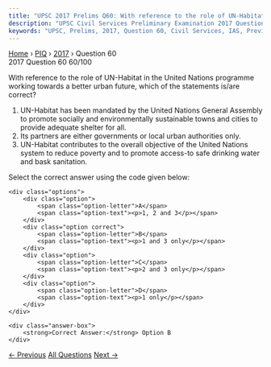 ```yaml
---
title: "UPSC 2017 Prelims Q60: With reference to the role of UN-Habitat in the United Natio..."
description: "UPSC Civil Services Preliminary Examination 2017 Question 60 with options and answer"
keywords: "UPSC, Prelims, 2017, Question 60, Civil Services, IAS, Previous Year Questions"
---
```


<nav class="breadcrumb">
    <a href="../../">Home</a>
    <span>›</span>
    <a href="../">PIQ</a>
    <span>›</span>
    <a href="./">2017</a>
    <span>›</span>
    <span>Question 60</span>
</nav>

<div class="question-header">
    <div class="question-meta">
        <span class="year-badge">2017</span>
        <span class="question-number">Question 60</span>
        <span class="progress">60/100</span>
    </div>
    <div class="progress-bar">
        <div class="progress-fill" style="width: 60.0%"></div>
    </div>
</div>

<div class="question-content">
    <div class="question-text">
        <p>With reference to the role of UN-Habitat in the United Nations programme<br />
working towards a better urban future, which of the statements is/are correct?</p>
<ol>
<li>UN-Habitat has been mandated by the United Nations General Assembly to promote socially and environmentally sustainable towns and cities to provide adequate shelter for all.</li>
<li>Its partners are either governments or local urban authorities only.</li>
<li>UN-Habitat contributes to the overall objective of the United Nations system to reduce poverty and to promote access-to safe drinking water and bask sanitation.</li>
</ol>
<p>Select the correct answer using the code given below:</p>
    </div>
    
    <div class="options">
        <div class="option">
            <span class="option-letter">A</span>
            <span class="option-text"><p>1, 2 and 3</p></span>
        </div>
        <div class="option correct">
            <span class="option-letter">B</span>
            <span class="option-text"><p>1 and 3 only</p></span>
        </div>
        <div class="option">
            <span class="option-letter">C</span>
            <span class="option-text"><p>2 and 3 only</p></span>
        </div>
        <div class="option">
            <span class="option-letter">D</span>
            <span class="option-text"><p>1 only</p></span>
        </div>
    </div>

    <div class="answer-box">
        <strong>Correct Answer:</strong> Option B
    </div>
</div>

<div class="question-nav">
    <a href="../q059-biological-oxygen-demand-bod-is-a-standard-criteri/" class="nav-btn prev">← Previous</a>
    <a href="../" class="nav-btn center">All Questions</a>
    <a href="../q061-with-reference-to-national-skills-qualification-fr/" class="nav-btn next">Next →</a>
</div>
